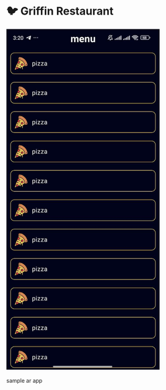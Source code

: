 # 🐦 Griffin Restaurant

<img src=".github/griffin.jpg" alt="Lord Shen" width="400"/>

<br/>
<br/>
sample ar app
